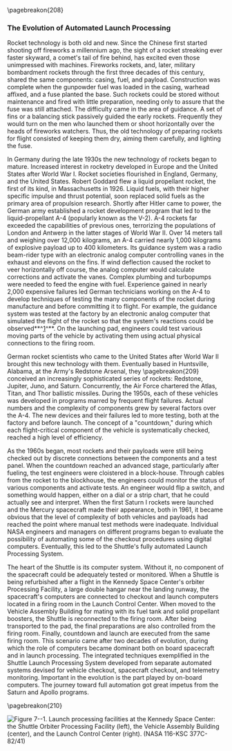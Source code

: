 \pagebreakon{208}

### The Evolution of Automated Launch Processing

Rocket technology is both old and new. Since the Chinese
first started shooting off fireworks a millennium ago, the sight of a
rocket streaking ever faster skyward, a comet's tail of fire behind, has
excited even those unimpressed with machines. Fireworks rockets, and,
later, military bombardment rockets through the first three decades of
this century, shared the same components: casing, fuel, and payload.
Construction was complete when the gunpowder fuel was loaded in the
casing, warhead affixed, and a fuse planted the base. Such rockets could
be stored without maintenance and fired with little preparation, needing
only to assure that the fuse was still attached. The difficulty came in
the area of guidance. A set of fins or a balancing stick passively
guided the early rockets. Frequently they would turn on the men who
launched them or shoot horizontally over the heads of fireworks
watchers. Thus, the old technology of preparing rockets for flight
consisted of keeping them dry, aiming them carefully, and lighting the
fuse.

In Germany during the late 1930s the new technology of rockets began to
mature. Increased interest in rocketry developed in Europe and the
United States after World War I. Rocket societies flourished in England,
Germany, and the United States. Robert Goddard flew a liquid propellant
rocket, the first of its kind, in Massachusetts in 1926. Liquid fuels,
with their higher specific impulse and thrust potential, soon replaced
solid fuels as the primary area of propulsion research. Shortly after
Hitler came to power, the German army established a rocket development
program that led to the liquid-propellant A-4 (popularly known as the
V-2). A-4 rockets far exceeded the capabilities of previous ones,
terrorizing the populations of London and Antwerp in the latter stages
of World War II. Over 14 meters tall and weighing over 12,000 kilograms,
an A-4 carried nearly 1,000 kilograms of explosive payload up to 400
kilometers. Its guidance system was a radio beam-rider type with an
electronic analog computer controlling vanes in the exhaust and elevons
on the fins. If wind deflection caused the rocket to veer horizontally
off course, the analog computer would calculate corrections and activate
the vanes. Complex plumbing and turbopumps were needed to feed the
engine with fuel. Experience gained in nearly 2,000 expensive failures
led German technicians working on the A-4 to develop techniques of
testing the many components of the rocket during manufacture and before
committing it to flight. For example, the guidance system was tested at
the factory by an electronic analog computer that simulated the flight
of the rocket so that the system's reactions could be
observed**^[1](Source7.html)^**. On the launching pad, engineers could
test various moving parts of the vehicle by activating them using actual
physical connections to the firing room.

German rocket scientists who came to the United States after World War
II brought this new technology with them. Eventually based in
Huntsville, Alabama, at the Army's Redstone Arsenal, they \pagebreakon{209}
conceived an increasingly sophisticated series of rockets: Redstone,
Jupiter, Juno, and Saturn. Concurrently, the Air Force chartered the
Atlas, Titan, and Thor ballistic missiles. During the 1950s, each of
these vehicles was developed in programs marred by frequent flight
failures. Actual numbers and the complexity of components grew by
several factors over the A-4. The new devices and their failures led to
more testing, both at the factory and before launch. The concept of a
"countdown," during which each flight-critical component of the vehicle
is systematically checked, reached a high level of efficiency.

As the 1960s began, most rockets and their payloads were still being
checked out by discrete connections between the components and a test
panel. When the countdown reached an advanced stage, particularly after
fueling, the test engineers were cloistered in a block-house. Through
cables from the rocket to the blockhouse, the engineers could monitor
the status of various components and activate tests. An engineer would
flip a switch, and something would happen, either on a dial or a strip
chart, that he could actually see and interpret. When the first Saturn I
rockets were launched and the Mercury spacecraft made their appearance,
both in 1961, it became obvious that the level of complexity of both
vehicles and payloads had reached the point where manual test methods
were inadequate. Individual NASA engineers and managers on different
programs began to evaluate the possibility of automating some of the
checkout procedures using digital computers. Eventually, this led to the
Shuttle's fully automated Launch Processing System.

The heart of the Shuttle is its computer system. Without it, no
component of the spacecraft could be adequately tested or monitored.
When a Shuttle is being refurbished after a flight in the Kennedy Space
Center's orbiter Processing Facility, a large double hangar near the
landing runway, the spacecraft's computers are connected to checkout and
launch computers located in a firing room in the Launch Control Center.
When moved to the Vehicle Assembly Building for mating with its fuel
tank and solid propellant boosters, the Shuttle is reconnected to the
firing room. After being transported to the pad, the final preparations
are also controlled from the firing room. Finally, countdown and launch
are executed from the same firing room. This scenario came after two
decades of evolution, during which the role of computers became dominant
both on board spacecraft and in launch processing. The integrated
techniques exemplified in the Shuttle Launch Processing System developed
from separate automated systems devised for vehicle checkout, spacecraft
checkout, and telemetry monitoring. Important in the evolution is the
part played by on-board computers. The journey toward full automation
got great impetus from the Saturn and Apollo programs.

\pagebreakon{210}

![**Figure 7--1**. Launch processing facilities at the Kennedy Space Center:
the Shuttle Orbiter Processing Facility (left), the Vehicle Assembly
Building (center), and the Launch Control Center (right). (NASA 116-KSC
377C-82/41)](images/p210.jpg)
